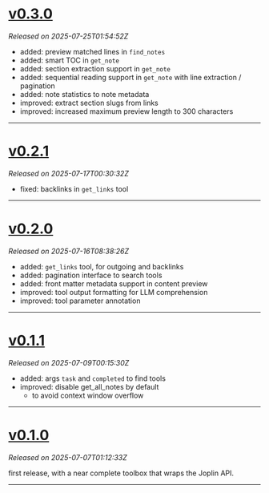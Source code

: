 # [v0.3.0](https://github.com/alondmnt/joplin-mcp/releases/tag/v0.3.0)
*Released on 2025-07-25T01:54:52Z*

- added: preview matched lines in `find_notes`
- added: smart TOC in `get_note`
- added: section extraction support in `get_note`
- added: sequential reading support in `get_note` with line extraction / pagination
- added: note statistics to note metadata
- improved: extract section slugs from links
- improved: increased maximum preview length to 300 characters

---

# [v0.2.1](https://github.com/alondmnt/joplin-mcp/releases/tag/v0.2.1)
*Released on 2025-07-17T00:30:32Z*

- fixed: backlinks in `get_links` tool

---

# [v0.2.0](https://github.com/alondmnt/joplin-mcp/releases/tag/v0.2.0)
*Released on 2025-07-16T08:38:26Z*

- added: `get_links` tool, for outgoing and backlinks
- added: pagination interface to search tools
- added: front matter metadata support in content preview
- improved: tool output formatting for LLM comprehension
- improved: tool parameter annotation

---

# [v0.1.1](https://github.com/alondmnt/joplin-mcp/releases/tag/v0.1.1)
*Released on 2025-07-09T00:15:30Z*

- added: args `task` and `completed` to find tools
- improved: disable get_all_notes by default
     - to avoid context window overflow

---

# [v0.1.0](https://github.com/alondmnt/joplin-mcp/releases/tag/v0.1.0)
*Released on 2025-07-07T01:12:33Z*

first release, with a near complete toolbox that wraps the Joplin API.

---
